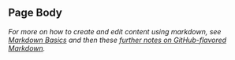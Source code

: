 ## Page Body

*For more on how to create and edit content using markdown, see [Markdown Basics](https://help.github.com/articles/markdown-basics) and then these [further notes on GitHub-flavored Markdown](https://help.github.com/articles/github-flavored-markdown).*   
